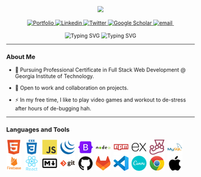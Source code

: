 <div id="header" align="center">
  <img src="https://media.giphy.com/media/IWiAPmq1HS9QZRu8PT/giphy-downsized-large.gif" width="100"/>
</div>
<br>

<div id="badges" align="center" >
  <a href="https://lari-gui.herokuapp.com/" target="_blank">
    <img src="https://img.shields.io/badge/My_Portfolio-000?logo=ko-fi&logoColor=white" alt="Portfolio" />
  </a>  
  <a href="https://https://linkedin.com/in/lari-gui/" target="_blank">
     <img src="https://img.shields.io/badge/LinkedIn-%230077B5.svg?logo=linkedin&logoColor=white" alt="Linkedin" />
  </a>
  <a href="https://twitter.com/@coffeebr_eak" target="_blank">
     <img src="https://img.shields.io/badge/Twitter-%231DA1F2.svg?logo=Twitter&logoColor=white" alt="Twitter" />
  </a>  
  <a href="https://scholar.google.com/citations?hl=en&user=lje994IAAAAJ" target="_blank">
     <img src="https://img.shields.io/badge/Scholar-100000?logo=GoogleScholar&logoColor=white" alt="Google Scholar" />
  </a>
  <a href="mailto:larigens@gmail.com">
     <img src="https://img.shields.io/badge/-Email-red?logo=gmail&logoColor=white" alt="email" />
  </a>
     <img src="https://komarev.com/ghpvc/?username=larigens&color=F069C2" alt=""/>
</div>
<br>

<div id="intro" align="center">
  <img src="https://readme-typing-svg.demolab.com?font=Kalam&weight=300&size=22&duration=3000&pause=100&color=F069C2&center=true&vCenter=false&multiline=false&repeat=false&width=500&height=50&lines=Larissa+Guilherme" alt="Typing SVG" />
  <img src="https://readme-typing-svg.demolab.com?font=Kalam&weight=300&size=19&duration=3000&pause=100&color=6D1AF7FF&center=true&vCenter=false&multiline=false&repeat=true&width=500&height=90&lines=Software+Engineer+%7C%7C+Full+Stack+Web+Development;Professional+Certificate++@+Georgia+Institute+of+Technology" alt="Typing SVG" />
</div>

---
                                                                                      
### About Me

- :telescope: Pursuing Professional Certificate in Full Stack Web Development @ Georgia Institute of Technology.

- :seedling: Open to work and collaboration on projects.

- :zap: In my free time, I like to play video games and workout to de-stress after hours of de-bugging hah.

---
  
### Languages and Tools
<div>
  <img src="https://github.com/devicons/devicon/blob/master/icons/html5/html5-original.svg" title="HTML5" alt="HTML" width="40" height="40"/>&nbsp;
  <img src="https://github.com/devicons/devicon/blob/master/icons/css3/css3-plain-wordmark.svg"  title="CSS3" alt="CSS" width="40" height="40"/>&nbsp;
  <img src="https://github.com/devicons/devicon/blob/master/icons/javascript/javascript-original.svg" title="JavaScript" alt="JavaScript" width="40" height="40"/>&nbsp;
  <img src="https://github.com/devicons/devicon/blob/master/icons/jquery/jquery-original.svg" title="JQuery" **alt="JQuery" width="40" height="40"/>&nbsp;
  <img src="https://github.com/devicons/devicon/blob/master/icons/bootstrap/bootstrap-original.svg" title="Bootstrap" **alt="Bootstrap" width="40" height="40"/>&nbsp;
  <img src="https://github.com/devicons/devicon/blob/master/icons/nodejs/nodejs-original-wordmark.svg" title="NodeJS" alt="NodeJS" width="40" height="40"/>&nbsp;
  <img src="https://github.com/devicons/devicon/blob/master/icons/npm/npm-original-wordmark.svg" title="npm" **alt="npm" width="40" height="40"/>&nbsp;
  <img src="https://github.com/devicons/devicon/blob/master/icons/express/express-original.svg" title="Express" **alt="Express" width="40" height="40"/>&nbsp;
  <img src="https://github.com/devicons/devicon/blob/master/icons/jest/jest-plain.svg" title="Jest" **alt="Jest" width="40" height="40"/>&nbsp;
  <img src="https://github.com/devicons/devicon/blob/master/icons/mysql/mysql-original-wordmark.svg" title="MySQL"  alt="MySQL" width="40" height="40"/>&nbsp;
  <img src="https://github.com/devicons/devicon/blob/master/icons/firebase/firebase-plain-wordmark.svg" title="Firebase" alt="Firebase" width="40" height="40"/>&nbsp;
  <img src="https://github.com/devicons/devicon/blob/master/icons/react/react-original-wordmark.svg" title="React" alt="React" width="40" height="40"/>&nbsp;
  <img src="https://github.com/devicons/devicon/blob/master/icons/markdown/markdown-original.svg" title="Markdown" **alt="Markdown" width="40" height="40"/>&nbsp;
  <img src="https://github.com/devicons/devicon/blob/master/icons/git/git-original-wordmark.svg" title="Git" **alt="Git" width="40" height="40"/>&nbsp;
  <img src="https://github.com/devicons/devicon/blob/master/icons/github/github-original.svg" title="GitHub" **alt="GitHub" width="40" height="40"/>&nbsp;
  <img src="https://github.com/devicons/devicon/blob/master/icons/gitlab/gitlab-original.svg" title="GitLab" **alt="GitLab" width="40" height="40"/>&nbsp;
  <img src="https://github.com/devicons/devicon/blob/master/icons/vscode/vscode-original.svg" title="VSCode" **alt="VSCode" width="40" height="40"/>&nbsp;
  <img src="https://github.com/devicons/devicon/blob/master/icons/canva/canva-original.svg" title="Canva" **alt="Canva" width="40" height="40"/>&nbsp;
  <img src="https://github.com/devicons/devicon/blob/master/icons/chrome/chrome-original.svg" title="Chrome" **alt="Chrome" width="40" height="40"/>&nbsp;
  <img src="https://github.com/devicons/devicon/blob/master/icons/apple/apple-original.svg" title="Apple" **alt="Apple" width="40" height="40"/>&nbsp;
</div>
